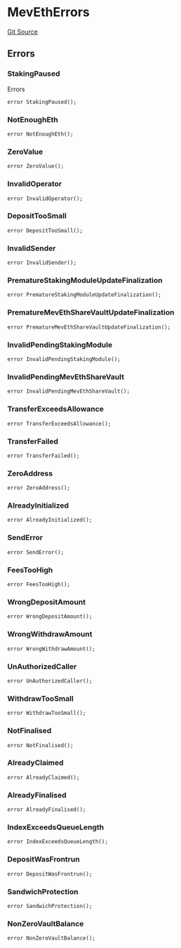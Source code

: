 # MevEthErrors

[Git Source](https://github.com/manifoldfinance/mevETH2/blob/b0e2069a5fc2dbba164002d348bd88f3539a53df/src/interfaces/Errors.sol)

## Errors

### StakingPaused

Errors

```solidity
error StakingPaused();
```

### NotEnoughEth

```solidity
error NotEnoughEth();
```

### ZeroValue

```solidity
error ZeroValue();
```

### InvalidOperator

```solidity
error InvalidOperator();
```

### DepositTooSmall

```solidity
error DepositTooSmall();
```

### InvalidSender

```solidity
error InvalidSender();
```

### PrematureStakingModuleUpdateFinalization

```solidity
error PrematureStakingModuleUpdateFinalization();
```

### PrematureMevEthShareVaultUpdateFinalization

```solidity
error PrematureMevEthShareVaultUpdateFinalization();
```

### InvalidPendingStakingModule

```solidity
error InvalidPendingStakingModule();
```

### InvalidPendingMevEthShareVault

```solidity
error InvalidPendingMevEthShareVault();
```

### TransferExceedsAllowance

```solidity
error TransferExceedsAllowance();
```

### TransferFailed

```solidity
error TransferFailed();
```

### ZeroAddress

```solidity
error ZeroAddress();
```

### AlreadyInitialized

```solidity
error AlreadyInitialized();
```

### SendError

```solidity
error SendError();
```

### FeesTooHigh

```solidity
error FeesTooHigh();
```

### WrongDepositAmount

```solidity
error WrongDepositAmount();
```

### WrongWithdrawAmount

```solidity
error WrongWithdrawAmount();
```

### UnAuthorizedCaller

```solidity
error UnAuthorizedCaller();
```

### WithdrawTooSmall

```solidity
error WithdrawTooSmall();
```

### NotFinalised

```solidity
error NotFinalised();
```

### AlreadyClaimed

```solidity
error AlreadyClaimed();
```

### AlreadyFinalised

```solidity
error AlreadyFinalised();
```

### IndexExceedsQueueLength

```solidity
error IndexExceedsQueueLength();
```

### DepositWasFrontrun

```solidity
error DepositWasFrontrun();
```

### SandwichProtection

```solidity
error SandwichProtection();
```

### NonZeroVaultBalance

```solidity
error NonZeroVaultBalance();
```
